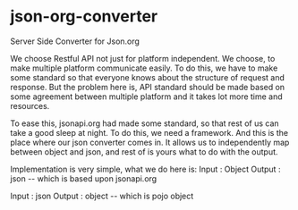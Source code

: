 # json-org-converter
Server Side Converter for Json.org

We choose Restful API not just for platform independent. We choose, to make multiple platform communicate easily. To do this, we have to make some standard so that everyone knows about the structure of request and response. But the problem here is, API standard should be made based on some agreement between multiple platform and it takes lot more time and resources. 

To ease this, jsonapi.org had made some standard, so that rest of us can take a good sleep at night. To do this, we need a framework. And this is the place where our json converter comes in. It allows us to independently map between object and json, and rest of is yours what to do with the output.

Implementation is very simple, what we do here is:
  Input : Object
  Output : json -- which is based upon jsonapi.org
  
  Input : json
  Output : object -- which is pojo object

